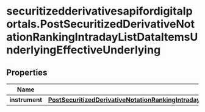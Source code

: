 # securitizedderivativesapifordigitalportals.PostSecuritizedDerivativeNotationRankingIntradayListDataItemsUnderlyingEffectiveUnderlying

## Properties

Name | Type | Description | Notes
------------ | ------------- | ------------- | -------------
**instrument** | [**PostSecuritizedDerivativeNotationRankingIntradayListDataItemsUnderlyingEffectiveUnderlyingInstrument**](PostSecuritizedDerivativeNotationRankingIntradayListDataItemsUnderlyingEffectiveUnderlyingInstrument.md) |  | [optional] 


